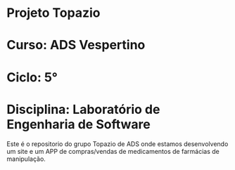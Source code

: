 # Projeto Topazio
# Curso: ADS Vespertino
# Ciclo: 5°
# Disciplina: Laboratório de Engenharia de Software

Este é o repositorio do grupo Topazio de ADS onde estamos desenvolvendo um site e um APP de compras/vendas de medicamentos de farmácias de manipulação.
